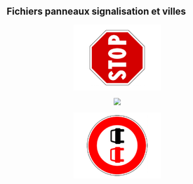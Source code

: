 ## Fichiers panneaux signalisation et villes

<p align="center"> 
  <img src="./stop.png" width="200"> 
<p/>

<p align="center"> 
  <img src="./sens-interdit" width="200"> 
<p/>

<p align="center"> 
  <img src="./depassement.png" width="200"> 
<p/>


